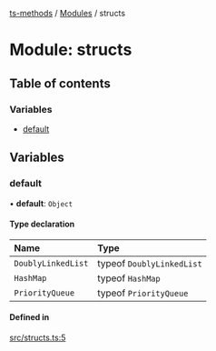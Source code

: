 [ts-methods](../README.md) / [Modules](../modules.md) / structs

# Module: structs

## Table of contents

### Variables

- [default](structs.md#default)

## Variables

### default

• **default**: `Object`

#### Type declaration

| Name               | Type                      |
| :----------------- | :------------------------ |
| `DoublyLinkedList` | typeof `DoublyLinkedList` |
| `HashMap`          | typeof `HashMap`          |
| `PriorityQueue`    | typeof `PriorityQueue`    |

#### Defined in

[src/structs.ts:5](https://github.com/jonathanchowjh/ts-utils/blob/5cb79db/src/structs.ts#L5)
